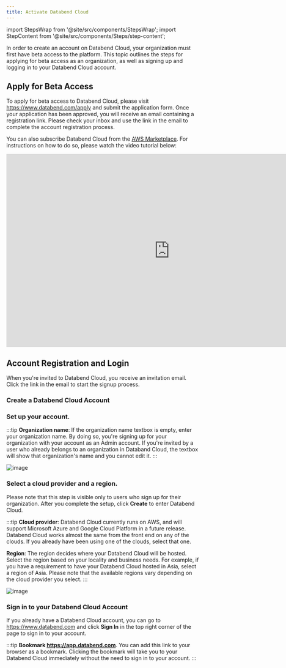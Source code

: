 ```yaml
---
title: Activate Databend Cloud
---
```


import StepsWrap from '@site/src/components/StepsWrap';
import StepContent from '@site/src/components/Steps/step-content';

In order to create an account on Databend Cloud, your organization must first have beta access to the platform. This topic outlines the steps for applying for beta access as an organization, as well as signing up and logging in to your Databend Cloud account.

## Apply for Beta Access

To apply for beta access to Databend Cloud, please visit https://www.databend.com/apply and submit the application form. Once your application has been approved, you will receive an email containing a registration link. Please check your inbox and use the link in the email to complete the account registration process.

You can also subscribe Databend Cloud from the [AWS Marketplace](https://aws.amazon.com/marketplace/pp/prodview-6dvshjlbds7b6). For instructions on how to do so, please watch the video tutorial below:

<iframe width="853" height="505" className="iframe-video" src="https://www.youtube.com/embed/EqxEfzOXDYg" title="YouTube video player" frameBorder="0" allow="accelerometer; autoplay; clipboard-write; encrypted-media; gyroscope; picture-in-picture; web-share" allowFullScreen></iframe>

## Account Registration and Login

When you're invited to Databend Cloud, you receive an invitation email. Click the link in the email to start the signup process.

### Create a Databend Cloud Account

<StepsWrap>
<StepContent number="1">


### Set up your account.

:::tip
**Organization name**: If the organization name textbox is empty, enter your organization name. By doing so, you're signing up for your organization with your account as an Admin account. If you're invited by a user who already belongs to an organization in Databand Cloud, the textbox will show that organization's name and you cannot edit it.
:::

![image](@site/static/img/documents/getting-started/01.jpg)
</StepContent>
<StepContent number="2">


### Select a cloud provider and a region.

Please note that this step is visible only to users who sign up for their organization. After you complete the setup, click **Create** to enter Databend Cloud.

:::tip
**Cloud provider**: Databend Cloud currently runs on AWS, and will support Microsoft Azure and Google Cloud Platform in a future release. Databend Cloud works almost the same from the front end on any of the clouds. If you already have been using one of the clouds, select that one. 

**Region**: The region decides where your Databend Cloud will be hosted. Select the region based on your locality and business needs. For example, if you have a requirement to have your Databend Cloud hosted in Asia, select a region of Asia.  Please note that the available regions vary depending on the cloud provider you select. 
:::

![image](@site/static/img/documents/getting-started/02.jpg)
</StepContent>
</StepsWrap>

### Sign in to your Databend Cloud Account

If you already have a Databend Cloud account, you can go to https://www.databend.com and click **Sign In** in the top right corner of the page to sign in to your account.

:::tip
**Bookmark https://app.databend.com**. You can add this link to your browser as a bookmark. Clicking the bookmark will take you to your Databend Cloud immediately without the need to sign in to your account.
:::